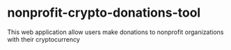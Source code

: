 # nonprofit-crypto-donations-tool
This web application allow users make donations to nonprofit organizations with their cryptocurrency
